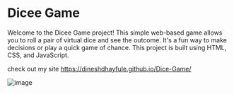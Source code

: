 # Dicee Game


Welcome to the Dicee Game project! This simple web-based game allows you to roll a pair of virtual dice and see the outcome. It's a fun way to make decisions or play a quick game of chance. This project is built using HTML, CSS, and JavaScript.

check out my site https://dineshdhayfule.github.io/Dice-Game/

![image](https://github.com/dineshdhayfule/Dice-Game/assets/109637254/97cf3d25-4793-4672-989b-46765188d012)

